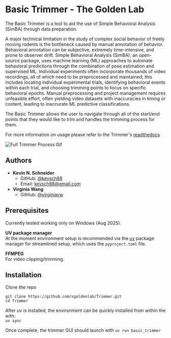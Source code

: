 # Basic Trimmer - The Golden Lab 

The Basic Trimmer is a tool to aid the use of Simple Behavioral Analysis (SimBA) through data preparation.

A major technical limitation in the study of complex social behavior of freely moving rodents is the bottleneck caused by manual annotation of behavior. Behavioral annotation can be subjective, extremely time-intensive, and prone to observer drift. Simple Behavioral Analysis (SimBA), an open-source package, uses machine learning (ML) approaches to automate behavioral predictions through the combination of pose estimation and supervised ML. Individual experiments often incorporate thousands of video recordings, all of which need to be preprocessed and maintained; this includes locating individual experimental trials, identifying behavioral events within each trial, and choosing trimming points to focus on specific behavioral epochs. Manual preprocessing and project management requires unfeasible effort, often yielding video datasets with inaccuracies in timing or content, leading to inaccurate ML predictive classifications.

The Basic Trimmer allows the user to navigate through all of the start/end points that they would like to trim and handles the trimming process for them.

For more information on usage please refer to the Trimmer's [readthedocs](https://trimmer-golden-lab.readthedocs.io/en/latest/index.html)

![Full Trimmer Process Gif](https://github.com/virginiavw/Trimmer/raw/86d55e09d7f27e50bddf08f25eda51fb78636b23/docs/source/images/fullprocess.gif)


## Authors
*   **Kevin N. Schneider**
    *   GitHub: [@kevsch88](https://github.com/kevsch88)
    *   Email: kevsch88@gmail.com
*   **Virginia Wang**
    *   GitHub: [@virginiavw](https://github.com/virginiavw)

## Prerequisites

Currently tested working only on Windows (Aug 2025).

**UV package manager**  
At the moment environment setup is recommended via the [uv](https://docs.astral.sh/uv/getting-started/installation/) package manager for streamlined setup, which uses the `pyproject.toml` file.

**FFMPEG**  
For video clipping/trimming.


## Installation

Clone the repo
```
git clone https://github.com/sgoldenlab/Trimmer.git
cd Trimmer
```

After uv is installed, the environment can be quickly installed from within the with:  
`uv sync`

Once complete, the trimmer GUI should launch with
`uv run basic_trimmer`